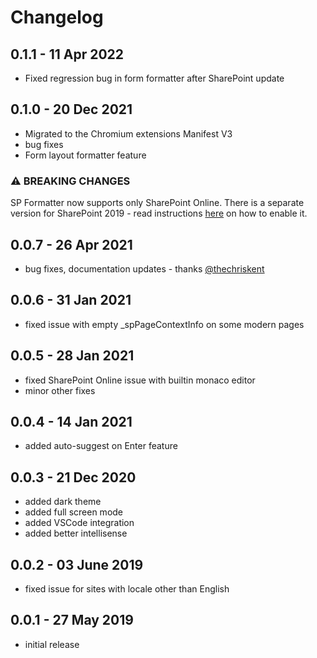 # Changelog  

## 0.1.1 - 11 Apr 2022

- Fixed regression bug in form formatter after SharePoint update

## 0.1.0 - 20 Dec 2021

- Migrated to the Chromium extensions Manifest V3
- bug fixes
- Form layout formatter feature

### ⚠ BREAKING CHANGES

SP Formatter now supports only SharePoint Online. There is a separate version for SharePoint 2019 - read instructions [here](https://github.com/pnp/sp-formatter/blob/master/sp2019/README.md) on how to enable it.

## 0.0.7 - 26 Apr 2021

- bug fixes, documentation updates - thanks [@thechriskent](https://github.com/thechriskent)

## 0.0.6 - 31 Jan 2021

- fixed issue with empty _spPageContextInfo on some modern pages

## 0.0.5 - 28 Jan 2021

- fixed SharePoint Online issue with builtin monaco editor
- minor other fixes

## 0.0.4 - 14 Jan 2021

- added auto-suggest on Enter feature

## 0.0.3 - 21 Dec 2020

- added dark theme
- added full screen mode
- added VSCode integration
- added better intellisense

## 0.0.2 - 03 June 2019

- fixed issue for sites with locale other than English

## 0.0.1 - 27 May 2019

- initial release
